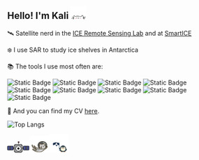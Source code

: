 ## Hello! I'm Kali <img src="./cat.gif" width="7%" height="7%"/>

🛰️ Satellite nerd in the [ICE Remote Sensing Lab](https://www.icelab.ca/) and at [SmartICE](https://smartice.org/)
   
   ❄️ I use SAR to study ice shelves in Antarctica
  
📚 The tools I use most often are:
  
  ![Static Badge](https://img.shields.io/badge/Python-F0F0F0?style=for-the-badge&logo=python&logoColor=ffde57)
  ![Static Badge](https://img.shields.io/badge/qgis-F0F0F0?style=for-the-badge&logo=qgis&logoColor=3BAF29)
![Static Badge](https://img.shields.io/badge/arcgis-F0F0F0?style=for-the-badge&logo=arcgis&logoColor=%232C7AC3)
![Static Badge](https://img.shields.io/badge/pandas-F0F0F0?style=for-the-badge&logo=pandas&logoColor=150458)
![Static Badge](https://img.shields.io/badge/geopandas-F0F0F0?style=for-the-badge&logo=geopandas&logoColor=139C5A)
![Static Badge](https://img.shields.io/badge/google%20earth%20engine-F0F0F0?style=for-the-badge&logo=google%20earth%20engine&logoColor=%234285F4)
![Static Badge](https://img.shields.io/badge/javascript-F0F0F0?style=for-the-badge&logo=javascript&logoColor=%23F7DF1E)
![Static Badge](https://img.shields.io/badge/bash-F0F0F0?style=for-the-badge&logo=gnu%20bash&logoColor=293137)
![Static Badge](https://img.shields.io/badge/anaconda-F0F0F0?style=for-the-badge&logo=anaconda&logoColor=3BAF29)

📄 And you can find my CV [here](KaliMcDougall_CV.pdf).
  
  ![Top Langs](https://github-readme-stats.vercel.app/api/top-langs/?username=kalimcdougall&layout=compact)  
  
  <img src="./nyan_satellite.gif" width="10%" height="10%"/><img src="./space_cat.gif" width="9%" height="9%"/><img src="./antarctica-flag.gif" width="9%" height="9%"/>


